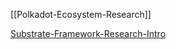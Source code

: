 
[[Polkadot-Ecosystem-Research]]

[Substrate-Framework-Research-Intro](substrate-polka-kus/substrate-framework-research-intro.md)